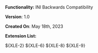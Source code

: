 **Functionality:** INI Backwards Compatibility

**Version**: 1.0

**Created On**: May 18th, 2023

**Extension List:**

${XLE-2}
${XLE-6}
${XLE-8}
${XLE-9}